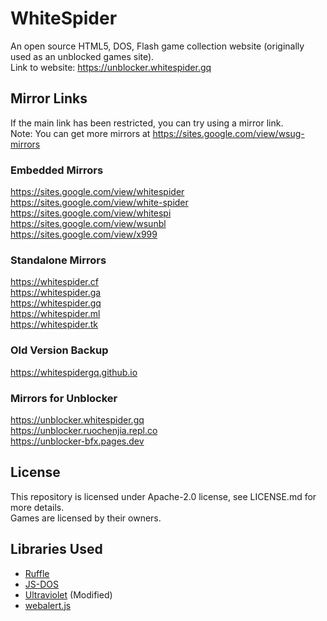 # WhiteSpider
An open source HTML5, DOS, Flash game collection website (originally used as an unblocked games site). <br />
Link to website: https://unblocker.whitespider.gq

## Mirror Links
If the main link has been restricted, you can try using a mirror link. <br />
Note: You can get more mirrors at https://sites.google.com/view/wsug-mirrors

### Embedded Mirrors
https://sites.google.com/view/whitespider <br />
https://sites.google.com/view/white-spider <br />
https://sites.google.com/view/whitespi <br />
https://sites.google.com/view/wsunbl <br />
https://sites.google.com/view/x999 <br />

### Standalone Mirrors
https://whitespider.cf <br />
https://whitespider.ga <br />
https://whitespider.gq <br />
https://whitespider.ml <br />
https://whitespider.tk <br />

### Old Version Backup
https://whitespidergq.github.io

### Mirrors for Unblocker
https://unblocker.whitespider.gq <br />
https://unblocker.ruochenjia.repl.co <br />
https://unblocker-bfx.pages.dev

## License
This repository is licensed under Apache-2.0 license, see LICENSE.md for more details. <br />
Games are licensed by their owners.

## Libraries Used
 - <a href="https://ruffle.rs" target="_blank">Ruffle</a>
 - <a href="https://js-dos.com" target="_blank">JS-DOS</a>
 - <a href="https://github.com/titaniumnetwork-development/Ultraviolet" target="_blank">Ultraviolet</a> (Modified)
 - <a href="https://github.com/ruochenjia/webalert" target="_blank">webalert.js</a>
